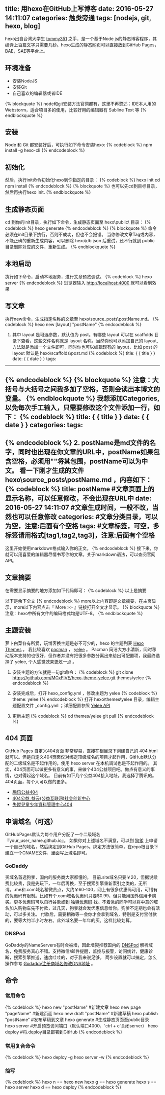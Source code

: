 title: 用hexo在GitHub上写博客
date: 2016-05-27 14:11:07
categories: 触类旁通
tags: [nodejs, git, hexo, blog]
---

hexo出自台湾大学生 [tommy351](http://twitter.com/tommy351) 之手，是一个基于Node.js的静态博客程序，其编译上百篇文字只需要几秒。hexo生成的静态网页可以直接放到GitHub Pages，BAE，SAE等平台上。
<!-- more -->
## 环境准备

* 安装NodeJS
* 安装Git
* 自己喜欢的编辑器或者IDE

{% blockquote %}
node和git安装方法官网都有，这里不再赘述；IDE本人用的 Webstorm，适合项目多的使用，比较好用的编辑器有 Subline Text 等
{% endblockquote %}

## 安装
Node 和 Git 都安装好后，可执行如下命令安装hexo:
{% codeblock %}
npm install -g hexo-cli
{% endcodeblock %}

## 初始化
然后，执行init命令初始化hexo到你指定的目录：
{% codeblock %}
hexo init <folder>
cd <folder>
npm install
{% endcodeblock %}
{% blockquote %}
也可以先cd到目标目录，然后再执行hexo init.
{% endblockquote %}

## 生成静态页面
cd 到你的init目录，执行如下命令，生成静态页面至 hexo\public\ 目录：
{% codeblock %}
hexo generate
{% endcodeblock %}
{% blockquote %}
命令必须在init目录下执行，否则不成功，但也不会报错。
当你修改文章Tag或内容，不能正确的重新生成内容，可以删除 hexo\db.json 后重试，还不行就到 public 目录删除对应的文件，重新生成。
{% endblockquote %}

## 本地启动
执行如下命令，启动本地服务，进行文章预览调试。
{% codeblock %}
hexo server
{% endcodeblock %}
浏览器输入 [http://localhost:4000](http://localhost:4000) 就可以看到效果

## 写文章
执行new命令，生成指定名称的文章至 hexo\source\_posts\postName.md。
{% codeblock %}
hexo new [layout] "postName"
{% endcodeblock %}
1. 其中 layout 是可选参数，默认值为 post。有哪些 layout 可以在 scaffolds 目录下查看，这些文件名称就是 layout 名称。当然你也可以添加自己的 layout, 方法就是添加一个文件即可，同时你也可以编辑现有的 layout，比如 post 的 layout 默认是 hexo\scaffolds\post.md
{% codeblock %}
title: { { title } }
date: { { date } }
tags:
---
{% endcodeblock %}
{% blockquote %}
注意：大括号与大括号之间我多加了空格，否则会读出本博文的变量。
{% endblockquote %}
我想添加Categories, 以免每次手工输入，只需要修改这个文件添加一行，如下：
{% codeblock %}
title: { { title } }
date: { { date } }
categories:
tags:
---
{% endcodeblock %}
2. postName是md文件的名字，同时也出现在你文章的URL中，postName如果包含空格，必须用""将其包围，postName可以为中文。
看一下刚才生成的文件 hexo\source\_posts\postName.md ，内容如下：
{% codeblock %}
title: postName #文章页面上的显示名称，可以任意修改，不会出现在URL中
date: 2016-05-27 14:11:07 #文章生成时间，一般不改，当然也可以任意修改
categories: #文章分类目录，可以为空，注意:后面有个空格
tags: #文章标签，可空，多标签请用格式[tag1,tag2,tag3]，注意:后面有个空格
---
这里开始使用markdown格式输入你的正文。
{% endcodeblock %}
接下来，你就可以用喜爱的编辑器尽情书写你的文章。关于markdown语法，可以查阅官网API。

## 文章摘要
在需要显示摘要的地方添加如下代码即可：
{% codeblock %}
以上是摘要
<!-- more -->
以下是余下全文
{% endcodeblock %}
more以上内容即是文章摘要，在主页显示，more以下内容点击『 More >> 』链接打开全文才显示。
{% blockquote %}
注意：hexo中所有文件的编码格式均是UTF-8。
{% endblockquote %}

## 主题安装
萝卜白菜各有所爱，玩博客换主题是必不可少的，hexo 的主题列表 [Hexo Themes](https://hexo.io/docs/themes.html) 。
我比较喜欢 [pacman](http://github.com/A-limon/pacman) ， [yelee](https://github.com/MOxFIVE/hexo-theme-yelee) 。 Pacman 简洁大方小清新，同时移动版本支持的也很好，但作者并没有把很多参数分离出来给出可配置项，我最终选择了 yelee, 个人感觉效果更炫一点 。
1. 安装主题的方法就是一句git命令：
{% codeblock %}
git clone https://github.com/MOxFIVE/hexo-theme-yelee.git themes/yelee
{% endcodeblock %}

2. 安装完成后，打开 hexo\_config.yml ，修改主题为 yelee
{% codeblock %}
theme: yelee
{% endcodeblock %}
打开 hexo\themes\yelee 目录，编辑主题配置文件 _config.yml ；详细配置参照 [Yelee API](https://github.com/MOxFIVE/hexo-theme-yelee)

3. 更新主题
{% codeblock %}
cd themes/yelee
git pull
{% endcodeblock %}

## 404 页面
GitHub Pages 自定义404页面 非常容易，直接在根目录下创建自己的 404.html 就可以。但是自定义404页面仅对绑定顶级域名的项目才起作用，GitHub默认分配的二级域名是不起作用的，使用 hexo server 在本机调试也是不起作用的。
其实，404页面可以做更多有意义的事，来做个404公益项目吧。做点有意义的事情，也对得起这个域名。
目前有如下几个公益404接入地址，我选择了腾讯的。404页面，每个人可以做的更多。
* [腾讯公益404](http://www.qq.com/404/)
* [404公益_益云(公益互联网)社会创新中心](http://yibo.iyiyun.com/Index/web404)
* [失蹤兒童少年資料管理中心404](http://404page.missingkids.org.tw/)

## 申请域名（可选）
GitHubPages默认为每个用户分配了一个二级域名『your_user_name.github.io』。
如果你对上述域名不满意，可以到 [狗爹](http://www.godaddy.com/) 上申请一个自己的域名，然后绑定到GitHub Pages。绑定方法很简单，在repo根目录下建立一个CNAME文件，里面写上域名即可。

### GoDaddy
买域名首选狗爹，国内的服务商大家都懂的。
目前.site域名只要￥20，但据说续费比较贵，我是先玩下，一年后再换，至于搜索引擎重新索引之类的，无所谓。.me和.com域名稍微贵点，大约￥60-100，网上有很多优惠码可用，可惜有的优惠码有限制。比如有个.com域名优惠码只要$0.99，但只能用国外信用卡购买。更多优惠码可以自行谷歌或到 [独特优惠码](http://www.dute.me/) 找。不着急的同学可以将中意的域名加入购物车先不付款，过几天，狗爹就会发优惠信息给你。狗爹不定期也会有活动，可以多关注。
付款后，需要稍微等一会你才会拿到域名，特别是支付宝付款的，要等大约半小时左右。此外域名要一年年的买，这样比较划算。

### DNSPod
GoDaddy的NameServers有时会被墙，因此墙裂推荐国内的 [DNSPod](http://www.dnspod.cn/) 解析域名，免费服务真心不错。支持微信/邮件提醒，监控与报警，访问统计，健康诊断，搜索引擎推送，速度哇哇的，对于我来说足够。
两步设置就可以搞定，怎么操作参考 [Godaddy注册商域名修改DNS地址](http://support.dnspod.cn/Kb/showarticle/tsid/42) 。

## 命令
### 常用命令
{% codeblock %}
hexo new "postName" #新建文章
hexo new page "pageName" #新建页面
hexo new draft "postName" #新建草稿
hexo publish "postName" #发布草稿到文章
hexo generate #生成静态页面至public目录
hexo server #开启预览访问端口（默认端口4000，'ctrl + c'关闭server）
hexo deploy #将.deploy目录部署到GitHub
{% endcodeblock %}
### 常用复合命令
{% codeblock %}
hexo deploy -g
hexo server -w
{% endcodeblock %}
### 简写
{% codeblock %}
hexo n == hexo new
hexo g == hexo generate
hexo s == hexo server
hexo d == hexo deploy
{% endcodeblock %}